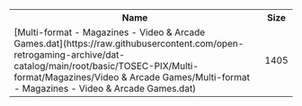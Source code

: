 <table>
<tr><th>Name</th><th>Size</th></tr>
<tr><td>[Multi-format - Magazines - Video & Arcade Games.dat](https://raw.githubusercontent.com/open-retrogaming-archive/dat-catalog/main/root/basic/TOSEC-PIX/Multi-format/Magazines/Video & Arcade Games/Multi-format - Magazines - Video & Arcade Games.dat)</td><td>1405</td></tr>
</table>
